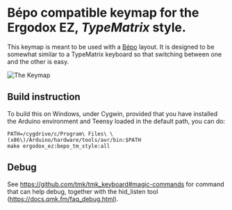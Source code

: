 # Bépo compatible keymap for the Ergodox EZ, *TypeMatrix* style.

This keymap is meant to be used with a [Bépo](http://bepo.fr) layout. It is
designed to be somewhat similar to a TypeMatrix keyboard so that switching
between one and the other is easy.

![The Keymap](https://i.imgur.com/SrPf42q.png)

## Build instruction

To build this on Windows, under Cygwin, provided that you have installed the
Arduino environment and Teensy loaded in the default path, you can do:

```shell
PATH=/cygdrive/c/Program\ Files\ \(x86\)/Arduino/hardware/tools/avr/bin:$PATH
make ergodox_ez:bepo_tm_style:all
```

## Debug

See https://github.com/tmk/tmk_keyboard#magic-commands for command that can help
debug, together with the hid_listen tool (https://docs.qmk.fm/faq_debug.html).